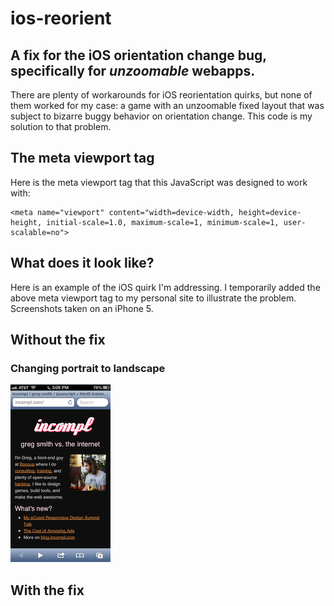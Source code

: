 # ios-reorient

## A fix for the iOS orientation change bug, specifically for _unzoomable_ webapps.

There are plenty of workarounds for iOS reorientation quirks, but none of them worked for my case: a game with an unzoomable fixed layout that was subject to bizarre buggy behavior on orientation change. This code is my solution to that problem.

## The meta viewport tag

Here is the meta viewport tag that this JavaScript was designed to work with:

    <meta name="viewport" content="width=device-width, height=device-height, initial-scale=1.0, maximum-scale=1, minimum-scale=1, user-scalable=no">

## What does it look like?

Here is an example of the iOS quirk I'm addressing. I temporarily added the above meta viewport tag to my personal site to illustrate the problem. Screenshots taken on an iPhone 5.

## Without the fix

### Changing portrait to landscape

![](screenshots/broken-portrait-before.png)

## With the fix
